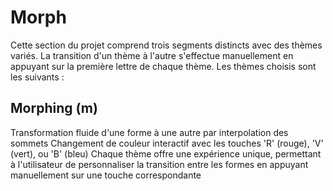 # Morph

Cette section du projet comprend trois segments distincts avec des thèmes variés. La transition d'un thème à l'autre s'effectue manuellement en appuyant sur la première lettre de chaque thème. Les thèmes choisis sont les suivants :

## Morphing (m)
Transformation fluide d'une forme à une autre par interpolation des sommets
Changement de couleur interactif avec les touches 'R' (rouge), 'V' (vert), ou 'B' (bleu)
Chaque thème offre une expérience unique, permettant à l'utilisateur de personnaliser la transition entre les formes en appuyant manuellement sur une touche correspondante
